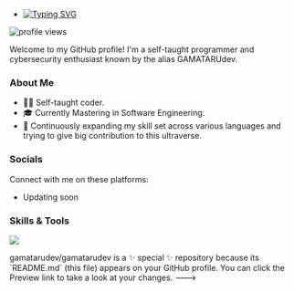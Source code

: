 - <a href="https://git.io/typing-svg"><img src="https://readme-typing-svg.demolab.com?font=Fira+Code&pause=1000&color=00FF00&width=435&lines=Hey%2C+It's+Me+GAMATARUdev!" alt="Typing SVG" /></a>

<p align="left">
  <img src="https://komarev.com/ghpvc/?username=GAMATARUdev&color=red&style=flat-square" alt="profile views">
</p>


Welcome to my GitHub profile! I'm a self-taught programmer and cybersecurity enthusiast known by the alias GAMATARUdev.<br>
<a href="https://t.me/GAMATARU">
</a>


### About Me
- 👨‍💻 Self-taught coder.
- 🎓 Currently Mastering in Software Engineering.
- 🌱 Continuously expanding my skill set across various languages and trying to give big contribution to this ultraverse.

### Socials
Connect with me on these platforms:
- Updating soon


### Skills & Tools
<p align="left">
  <a href="https://skillicons.dev">
    <img src="https://skillicons.dev/icons?i=cpp,java,bash,reverse engineering,python,xml,lua" />
  </a>
</p>
gamatarudev/gamatarudev is a ✨ special ✨ repository because its `README.md` (this file) appears on your GitHub profile.
You can click the Preview link to take a look at your changes.
--->
